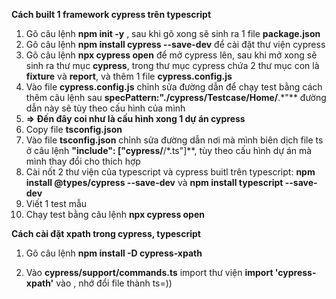**Cách built 1 framework cypress trên typescript**
1. Gõ câu lệnh **npm init -y** , sau khi gõ xong sẽ sinh ra 1 file **package.json**
2. Gõ câu lệnh **npm install cypress --save-dev** để cài đặt thư viện cypress
3. Gõ câu lệnh **npx cypress open** để mở cypress lên, sau khi mở xong sẽ sinh ra thư mục **cypress**, trong thư mục cypress chứa 2 thư mục con là **fixture** và **report**, và thêm 1 file **cypress.config.js**
4. Vào file **cypress.config.js** chỉnh sửa đường dẫn để chạy test bằng cách thêm câu lệnh sau **specPattern:"./cypress/Testcase/Home/**.*"** đường dẫn này sẽ tùy theo cấu hình của mình
5. **=> Đến đây coi như là cấu hình xong 1 dự án cypress**
6. Copy file **tsconfig.json**
7. Vào file **tsconfig.json** chỉnh sửa đường dẫn nơi mà mình biên dịch file ts ở câu lệnh **"include": ["cypress/**/*.ts"]**, tùy theo cấu hình dự án mà mình thay đổi cho thích hợp
8. Cài nốt 2 thư viện của typescript và cypress buitl trên typescript: **npm install @types/cypress --save-dev** và **npm install typescript --save-dev**
9. Viết 1 test mẫu
10. Chạy test bằng câu lệnh **npx cypress open**

**Cách cài đặt xpath trong cypress, typescript**
1. Gõ câu lệnh **npm install -D cypress-xpath**

2. Vào **cypress/support/commands.ts** import thư viện **import 'cypress-xpath'**
 vào , nhớ đổi file thành ts=))
